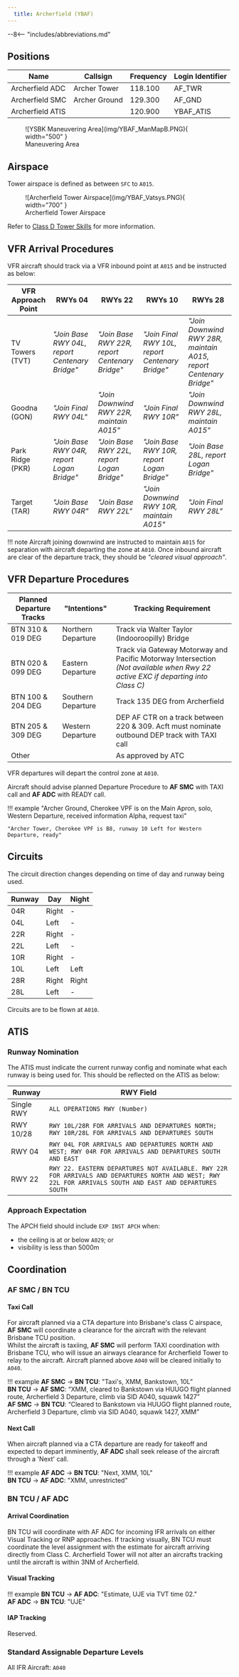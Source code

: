 ```yaml
---
  title: Archerfield (YBAF)
---
```


--8<-- "includes/abbreviations.md"

## Positions

| Name               | Callsign       | Frequency        | Login Identifier                         |
| ------------------ | -------------- | ---------------- | ---------------------------------------- |
| Archerfield ADC  | Archer Tower  | 118.100        | AF_TWR                        |
| Archerfield SMC   | Archer Ground  | 129.300         | AF_GND                       |
| Archerfield ATIS        |                | 120.900          | YBAF_ATIS                                |

<figure markdown>
![YSBK Maneuvering Area](img/YBAF_ManMapB.PNG){ width="500" }
  <figcaption>Maneuvering Area</figcaption>
</figure>

## Airspace
Tower airspace is defined as between `SFC` to `A015`.

<figure markdown>
![Archerfield Tower Airspace](img/YBAF_Vatsys.PNG){ width="700" }
  <figcaption>Archerfield Tower Airspace</figcaption>
</figure>

Refer to [Class D Tower Skills](../../controller-skills/classdtwr) for more information.

## VFR Arrival Procedures
VFR aircraft should track via a VFR inbound point at `A015` and be instructed as below:

| VFR Approach Point | RWYs 04  | RWYs 22 | RWYs 10  | RWYs 28 | 
| ----------------   | --------- | ------------- | --------- | ---------- |
| TV Towers <br> (TVT)    |  *"Join Base RWY 04L, report Centenary Bridge"* | *"Join Base RWY 22R, report Centenary Bridge"* | *"Join Final RWY 10L, report Centenary Bridge"* | *"Join Downwind RWY 28R, maintain A015, report Centenary Bridge"* |
| Goodna   <br> (GON)    |  *"Join Final RWY 04L"*                             | *"Join Downwind RWY 22R, maintain A015"*                          | *"Join Final RWY 10R"* | *"Join Downwind RWY 28L, maintain A015"*        |
| Park Ridge <br> (PKR)   |  *"Join Base RWY 04R, report Logan Bridge"*     | *"Join Base RWY 22L, report Logan Bridge"*     | *"Join Base RWY 10R, report Logan Bridge"*  | *"Join Base 28L, report Logan Bridge"*         |
| Target <br> (TAR)       |  *"Join Base RWY 04R"*                              | *"Join Base RWY 22L"*                              | *"Join Downwind RWY 10R, maintain A015"*       | *"Join Final RWY 28L"*        |

!!! note
    Aircraft joining downwind are instructed to maintain `A015` for separation with aircraft departing the zone at `A010`.  Once inbound aircraft are clear of the departure track, they should be *"cleared visual approach"*.

## VFR Departure Procedures

| Planned Departure Tracks | "Intentions"   | Tracking Requirement | 
| ---------------      | ---------      | ----------           | 
| BTN 310 & 019 DEG    | Northern Departure | Track via Walter Taylor (Indooroopilly) Bridge | 
| BTN 020 & 099 DEG    | Eastern Departure  | Track via Gateway Motorway and Pacific Motorway Intersection   *(Not available when Rwy 22 active EXC if departing into Class C)* | 
| BTN 100 & 204 DEG    | Southern Departure | Track 135 DEG from Archerfield |
| BTN 205 & 309 DEG    | Western Departure  | DEP AF CTR on a track between 220 & 309. Acft must nominate outbound DEP track with TAXI call |
| Other                |                    | As approved by ATC

VFR departures will depart the control zone at `A010`.

Aircraft should advise planned Departure Procedure to **AF SMC** with TAXI call and **AF ADC** with READY call.

!!! example
    "Archer Ground, Cherokee VPF is on the Main Apron, solo, Western Departure, received information Alpha, request taxi"

    "Archer Tower, Cherokee VPF is B8, runway 10 Left for Western Departure, ready"

## Circuits
The circuit direction changes depending on time of day and runway being used.

| Runway | Day  | Night |
| ----------------| --------- | ---------- |
| 04R             | Right | -  |
| 04L             | Left  | -  |
| 22R             | Right | -  |
| 22L             | Left  | -  |
| 10R             | Right | -  |
| 10L             | Left  | Left  |
| 28R             | Right | Right |
| 28L             | Left  | -  |

Circuits are to be flown at `A010`.

## ATIS
### Runway Nomination

The ATIS must indicate the current runway config and nominate what each runway is being used for.  This should be reflected on the ATIS as below:

| Runway | RWY Field  |
| ----------------| --------- |
| Single RWY      | `ALL OPERATIONS RWY (Number)` |
| RWY 10/28       | `RWY 10L/28R FOR ARRIVALS AND DEPARTURES NORTH; RWY 10R/28L FOR ARRIVALS AND DEPARTURES SOUTH` |
| RWY 04          | `RWY 04L FOR ARRIVALS AND DEPARTURES NORTH AND WEST; RWY 04R FOR ARRIVALS AND DEPARTURES SOUTH AND EAST` |
| RWY 22          | `RWY 22. EASTERN DEPARTURES NOT AVAILABLE. RWY 22R FOR ARRIVALS AND DEPARTURES NORTH AND WEST; RWY 22L FOR ARRIVALS SOUTH AND EAST AND DEPARTURES SOUTH` |

### Approach Expectation

The APCH field should include `EXP INST APCH` when:   
  - the ceiling is at or below `A029`; or  
  - visibility is less than 5000m  

## Coordination
### AF SMC / BN TCU
#### Taxi Call
For aircraft planned via a CTA departure into Brisbane's class C airspace, **AF SMC** will coordinate a clearance for the aircraft with the relevant Brisbane TCU position.  
Whilst the aircraft is taxiing, **AF SMC** will perform TAXI coordination with Brisbane TCU, who will issue an airways clearance for Archerfield Tower to relay to the aircraft.  Aircraft planned above `A040` will be cleared initially to `A040`.
  
!!! example
    **AF SMC** -> **BN TCU**: "Taxi's, XMM, Bankstown, 10L”  
    **BN TCU** -> **AF SMC**: “XMM, cleared to Bankstown via HUUGO flight planned route, Archerfield 3 Departure, climb via SID A040, squawk 1427”  
    **AF SMC** -> **BN TCU**: “Cleared to Bankstown via HUUGO flight planned route, Archerfield 3 Departure, climb via SID A040, squawk 1427, XMM” 

#### Next Call
When aircraft planned via a CTA departure are ready for takeoff and expected to depart imminently, **AF ADC** shall seek release of the aircraft through a 'Next' call.

!!! example
    **AF ADC** -> **BN TCU**: "Next, XMM, 10L"  
    **BN TCU** -> **AF ADC**: "XMM, unrestricted"

### BN TCU / AF ADC
#### Arrival Coordination

BN TCU will coordinate with AF ADC for incoming IFR arrivals on either Visual Tracking or RNP approaches.
If tracking visually, BN TCU must coordinate the level assignment with the estimate for aircraft arriving directly from Class C.
Archerfield Tower will not alter an aircrafts tracking until the aircraft is within 3NM of Archerfield.

#### Visual Tracking

!!! example
    **BN TCU** -> **AF ADC**: "Estimate, UJE via TVT time 02."  
    **AF ADC** -> **BN TCU**: "UJE"

#### IAP Tracking
Reserved.

### Standard Assignable Departure Levels
All IFR Aircraft: `A040`